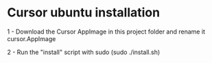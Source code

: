 # Cursor ubuntu installation

1 - Download the Cursor AppImage in this project folder and rename it cursor.AppImage

2 - Run the "install" script with sudo (sudo ./install.sh)
